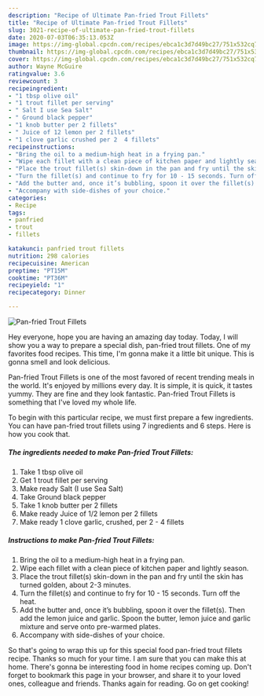 ```yaml
---
description: "Recipe of Ultimate Pan-fried Trout Fillets"
title: "Recipe of Ultimate Pan-fried Trout Fillets"
slug: 3021-recipe-of-ultimate-pan-fried-trout-fillets
date: 2020-07-03T06:35:13.053Z
image: https://img-global.cpcdn.com/recipes/ebca1c3d7d49bc27/751x532cq70/pan-fried-trout-fillets-recipe-main-photo.jpg
thumbnail: https://img-global.cpcdn.com/recipes/ebca1c3d7d49bc27/751x532cq70/pan-fried-trout-fillets-recipe-main-photo.jpg
cover: https://img-global.cpcdn.com/recipes/ebca1c3d7d49bc27/751x532cq70/pan-fried-trout-fillets-recipe-main-photo.jpg
author: Wayne McGuire
ratingvalue: 3.6
reviewcount: 3
recipeingredient:
- "1 tbsp olive oil"
- "1 trout fillet per serving"
- " Salt I use Sea Salt"
- " Ground black pepper"
- "1 knob butter per 2 fillets"
- " Juice of 12 lemon per 2 fillets"
- "1 clove garlic crushed per 2  4 fillets"
recipeinstructions:
- "Bring the oil to a medium-high heat in a frying pan."
- "Wipe each fillet with a clean piece of kitchen paper and lightly season."
- "Place the trout fillet(s) skin-down in the pan and fry until the skin has turned golden, about 2-3 minutes."
- "Turn the fillet(s) and continue to fry for 10 - 15 seconds. Turn off the heat."
- "Add the butter and, once it’s bubbling, spoon it over the fillet(s). Then add the lemon juice and garlic. Spoon the butter, lemon juice and garlic mixture and serve onto pre-warmed plates."
- "Accompany with side-dishes of your choice."
categories:
- Recipe
tags:
- panfried
- trout
- fillets

katakunci: panfried trout fillets 
nutrition: 298 calories
recipecuisine: American
preptime: "PT15M"
cooktime: "PT36M"
recipeyield: "1"
recipecategory: Dinner

---
```



![Pan-fried Trout Fillets](https://img-global.cpcdn.com/recipes/ebca1c3d7d49bc27/751x532cq70/pan-fried-trout-fillets-recipe-main-photo.jpg)

Hey everyone, hope you are having an amazing day today. Today, I will show you a way to prepare a special dish, pan-fried trout fillets. One of my favorites food recipes. This time, I'm gonna make it a little bit unique. This is gonna smell and look delicious.

Pan-fried Trout Fillets is one of the most favored of recent trending meals in the world. It's enjoyed by millions every day. It is simple, it is quick, it tastes yummy. They are fine and they look fantastic. Pan-fried Trout Fillets is something that I've loved my whole life.




To begin with this particular recipe, we must first prepare a few ingredients. You can have pan-fried trout fillets using 7 ingredients and 6 steps. Here is how you cook that.

<!--inarticleads1-->

##### The ingredients needed to make Pan-fried Trout Fillets:

1. Take 1 tbsp olive oil
1. Get 1 trout fillet per serving
1. Make ready  Salt (I use Sea Salt)
1. Take  Ground black pepper
1. Take 1 knob butter per 2 fillets
1. Make ready  Juice of 1/2 lemon per 2 fillets
1. Make ready 1 clove garlic, crushed, per 2 - 4 fillets




<!--inarticleads2-->

##### Instructions to make Pan-fried Trout Fillets:

1. Bring the oil to a medium-high heat in a frying pan.
1. Wipe each fillet with a clean piece of kitchen paper and lightly season.
1. Place the trout fillet(s) skin-down in the pan and fry until the skin has turned golden, about 2-3 minutes.
1. Turn the fillet(s) and continue to fry for 10 - 15 seconds. Turn off the heat.
1. Add the butter and, once it’s bubbling, spoon it over the fillet(s). Then add the lemon juice and garlic. Spoon the butter, lemon juice and garlic mixture and serve onto pre-warmed plates.
1. Accompany with side-dishes of your choice.




So that's going to wrap this up for this special food pan-fried trout fillets recipe. Thanks so much for your time. I am sure that you can make this at home. There's gonna be interesting food in home recipes coming up. Don't forget to bookmark this page in your browser, and share it to your loved ones, colleague and friends. Thanks again for reading. Go on get cooking!
